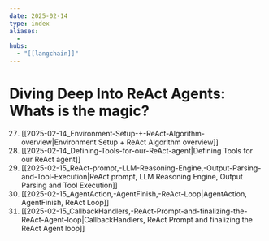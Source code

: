 ```yaml
---
date: 2025-02-14
type: index
aliases:
  -
hubs:
  - "[[langchain]]"
---
```


# Diving Deep Into ReAct Agents: Whats is the magic?

27. [[2025-02-14_Environment-Setup-+-ReAct-Algorithm-overview|Environment Setup + ReAct Algorithm overview]]
28. [[2025-02-14_Defining-Tools-for-our-ReAct-agent|Defining Tools for our ReAct agent]]
29. [[2025-02-15_ReAct-prompt,-LLM-Reasoning-Engine,-Output-Parsing-and-Tool-Execution|ReAct prompt, LLM Reasoning Engine, Output Parsing and Tool Execution]]
30. [[2025-02-15_AgentAction,-AgentFinish,-ReAct-Loop|AgentAction, AgentFinish, ReAct Loop]]
31. [[2025-02-15_CallbackHandlers,-ReAct-Prompt-and-finalizing-the-ReAct-Agent-loop|CallbackHandlers, ReAct Prompt and finalizing the ReAct Agent loop]]
